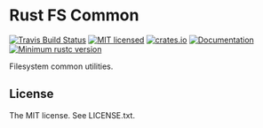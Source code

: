 Rust FS Common
==============

[![Travis Build Status](https://travis-ci.org/rafalh/rust-fscommon.svg?branch=master)](https://travis-ci.org/rafalh/rust-fscommon)
[![MIT licensed](https://img.shields.io/badge/license-MIT-blue.svg)](./LICENSE.txt)
[![crates.io](http://meritbadge.herokuapp.com/fscommon)](https://crates.io/crates/fscommon)
[![Documentation](https://docs.rs/fscommon/badge.svg)](https://docs.rs/fscommon)
[![Minimum rustc version](https://img.shields.io/badge/rustc-1.24+-yellow.svg)](https://blog.rust-lang.org/2018/02/15/Rust-1.24.html)

Filesystem common utilities.

License
-------
The MIT license. See LICENSE.txt.
